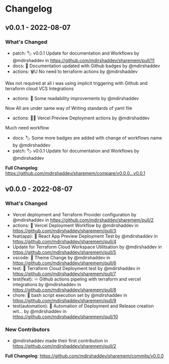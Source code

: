 # Changelog

## v0.0.1 - 2022-08-07

### What's Changed

- patch: 🏷️ v0.0.1 Update for documentation and Workflows by @mdirshaddev in https://github.com/mdirshaddev/sharemem/pull/11
- docs: 📜 Documentation updated with Github badges by @mdirshaddev
- actions: 🗑️U No need to terraform actions by @mdirshaddev

Was not required at all i was using implicit triggering with Github and terraform cloud VCS Integrations

- actions: 📝 Some readability improvements by @mdirshaddev

Now All are under same way of Writing standards of yaml file

- actions: 🧑‍🚀 Vercel Preview Deployment actions by @mdirshaddev

Much need workflow

- docs: 🏷️ Some more badges are added with change of workflows name by @mdirshaddev
- patch: 🏷️ v0.0.1 Update for documentation and Workflows by @mdirshaddev

**Full Changelog**: https://github.com/mdirshaddev/sharemem/compare/v0.0.0...v0.0.1

## v0.0.0 - 2022-08-07

### What's Changed

- Vercel deployment and Terraform Provider configuration by @mdirshaddev in https://github.com/mdirshaddev/sharemem/pull/2
- actions: 🚀 Vercel Deployment Workflow by @mdirshaddev in https://github.com/mdirshaddev/sharemem/pull/3
- feat(app): 🚀 React App Preview Deployment Test by @mdirshaddev in https://github.com/mdirshaddev/sharemem/pull/4
- Update for Terraform Cloud Workspace Utilitsation by @mdirshaddev in https://github.com/mdirshaddev/sharemem/pull/5
- vscode: 🔧 Theme Change by @mdirshaddev in https://github.com/mdirshaddev/sharemem/pull/6
- test: 🔧 Terraform Cloud Deployment test by @mdirshaddev in https://github.com/mdirshaddev/sharemem/pull/7
- test(feat): ♾️ Github actions pipeling with terraform and vercel integrations by @mdirshaddev in https://github.com/mdirshaddev/sharemem/pull/8
- chore: 🦾 bash script execution set by @mdirshaddev in https://github.com/mdirshaddev/sharemem/pull/9
- test(automation): 🤖 Automation of Deployment and Release creation wit… by @mdirshaddev in https://github.com/mdirshaddev/sharemem/pull/10

### New Contributors

- @mdirshaddev made their first contribution in https://github.com/mdirshaddev/sharemem/pull/2

**Full Changelog**: https://github.com/mdirshaddev/sharemem/commits/v0.0.0
